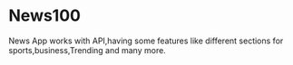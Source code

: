 # News100
News App works with API,having some features like different sections for sports,business,Trending and many more.

